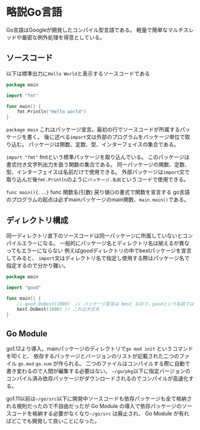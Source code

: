 # 略説Go言語

Go言語はGoogleが開発したコンパイル型言語である。
軽量で簡単なマルチスレッドや厳密な例外処理を得意としている。

## ソースコード

以下は標準出力に`Hello World`と表示するソースコードである

```go
package main

import "fmt"

func main() {
    fmt.Println("Hello world")
}
```

`package main` これはパッケージ宣言。最初の行でソースコードが所属するパッケージを書く。
後に述べる`import`文は外部のプログラムをパッケージ単位で取り込む。
パッケージは関数、定数、型、インターフェイスの集合である。

`import "fmt"` fmtという標準パッケージを取り込んでいる。
このパッケージは書式付き文字列出力を扱う関数の集合である。
同一パッケージの関数、定数、型、インターフェイスは名前だけで使用できる。
外部パッケージは`import`文で取り込んだ後`fmt.Println`のように`パッケージ.名前`というコードで使用できる。

`func main(){...}` func 関数名(引数) 戻り値{}の書式で関数を宣言する
go言語のプログラムの起点は必ずmainパッケージのmain関数、`main.main()`である。


## ディレクトリ構成

同一ディレクトリ直下のソースコードは同一パッケージに所属していないとコンパイルエラーになる。
一般的にパッケージ名とディレクトリ名は揃えるが異なってもエラーにならない
例えばgoodディレクトリの中でbestパッケージを宣言してみると、
`import`文はディレクトリ名で指定し使用する際はパッケージ名で指定するので分かり難い。

```go
package main

import "good"

func main() {
	// good.DoBest(1000)  // パッケージ宣言は best なので、goodという名前では参照できない
	best.DoBest(1000) // これは大丈夫
}
```

## Go Module

go1.12より導入。mainパッケージのディレクトリで`go mod init` というコマンドを叩くと、
依存するパッケージとバージョンのリストが記載された二つのファイル `go.mod` `go.sum` が作られる。
二つのファイルはコンパイルする際に自動で書き変わるので人間が編集する必要はない。
`~/go/pkg`以下に指定バージョンのコンパイル済み依存パッケージがダウンロードされるのでコンパイルが高速化する。

go1.11以前は`~/go/src`以下に開発中ソースコードも依存パッケージも全て格納される規則だったので不自由だったが
Go Module の導入で依存パッケージのソースコードを格納する必要がなくなり`~/go/src` は廃止され、
Go Module が有ればどこでも開発して良いことになった。